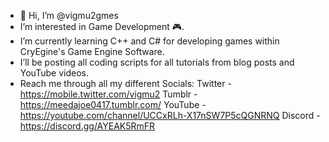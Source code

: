 - 👋 Hi, I’m @vigmu2gmes
- I’m interested in Game Development 🎮.
- I’m currently learning C++ and C# for developing games within CryEgine's Game Engine Software.
- I’ll be posting all coding scripts for all tutorials from blog posts and YouTube videos.
- Reach me through all my different Socials:
    Twitter - https://mobile.twitter.com/vigmu2
    Tumblr - https://meedajoe0417.tumblr.com/
    YouTube - https://youtube.com/channel/UCCxRLh-X17nSW7P5cQGNRNQ
    Discord - https://discord.gg/AYEAK5RmFR
    

<!---
vigmu2gmes/vigmu2gmes is a ✨ special ✨ repository because its `README.md` (this file) appears on your GitHub profile.
You can click the Preview link to take a look at your changes.
--->
